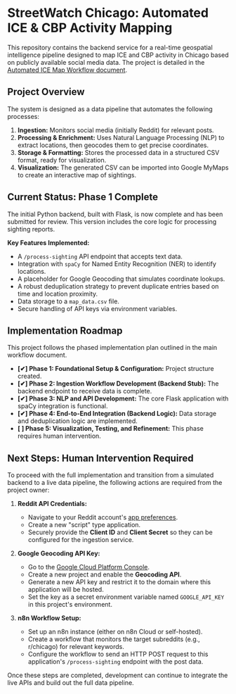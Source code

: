 # StreetWatch Chicago: Automated ICE & CBP Activity Mapping

This repository contains the backend service for a real-time geospatial intelligence pipeline designed to map ICE and CBP activity in Chicago based on publicly available social media data. The project is detailed in the [Automated ICE Map Workflow document](10.04.2025%20Automated%20ICE%20Map%20Workflow.md).

## Project Overview

The system is designed as a data pipeline that automates the following processes:
1.  **Ingestion:** Monitors social media (initially Reddit) for relevant posts.
2.  **Processing & Enrichment:** Uses Natural Language Processing (NLP) to extract locations, then geocodes them to get precise coordinates.
3.  **Storage & Formatting:** Stores the processed data in a structured CSV format, ready for visualization.
4.  **Visualization:** The generated CSV can be imported into Google MyMaps to create an interactive map of sightings.

## Current Status: Phase 1 Complete

The initial Python backend, built with Flask, is now complete and has been submitted for review. This version includes the core logic for processing sighting reports.

**Key Features Implemented:**
-   A `/process-sighting` API endpoint that accepts text data.
-   Integration with `spaCy` for Named Entity Recognition (NER) to identify locations.
-   A placeholder for Google Geocoding that simulates coordinate lookups.
-   A robust deduplication strategy to prevent duplicate entries based on time and location proximity.
-   Data storage to a `map_data.csv` file.
-   Secure handling of API keys via environment variables.

## Implementation Roadmap

This project follows the phased implementation plan outlined in the main workflow document.

-   **[✔] Phase 1: Foundational Setup & Configuration:** Project structure created.
-   **[✔] Phase 2: Ingestion Workflow Development (Backend Stub):** The backend endpoint to receive data is complete.
-   **[✔] Phase 3: NLP and API Development:** The core Flask application with spaCy integration is functional.
-   **[✔] Phase 4: End-to-End Integration (Backend Logic):** Data storage and deduplication logic are implemented.
-   **[ ] Phase 5: Visualization, Testing, and Refinement:** This phase requires human intervention.

## Next Steps: Human Intervention Required

To proceed with the full implementation and transition from a simulated backend to a live data pipeline, the following actions are required from the project owner:

1.  **Reddit API Credentials:**
    -   Navigate to your Reddit account's [app preferences](https://www.reddit.com/prefs/apps).
    -   Create a new "script" type application.
    -   Securely provide the **Client ID** and **Client Secret** so they can be configured for the ingestion service.

2.  **Google Geocoding API Key:**
    -   Go to the [Google Cloud Platform Console](https://console.cloud.google.com/).
    -   Create a new project and enable the **Geocoding API**.
    -   Generate a new API key and restrict it to the domain where this application will be hosted.
    -   Set the key as a secret environment variable named `GOOGLE_API_KEY` in this project's environment.

3.  **n8n Workflow Setup:**
    -   Set up an n8n instance (either on n8n Cloud or self-hosted).
    -   Create a workflow that monitors the target subreddits (e.g., r/chicago) for relevant keywords.
    -   Configure the workflow to send an HTTP POST request to this application's `/process-sighting` endpoint with the post data.

Once these steps are completed, development can continue to integrate the live APIs and build out the full data pipeline.